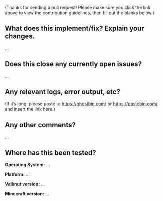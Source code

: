(Thanks for sending a pull request! Please make sure you click the link above to view the contribution guidelines, then fill out the blanks below.)

What does this implement/fix? Explain your changes.
---------------------------------------------------
…

Does this close any currently open issues?
------------------------------------------
…


Any relevant logs, error output, etc?
-------------------------------------
(If it’s long, please paste to https://ghostbin.com/ or https://pastebin.com/ and insert the link here.)

Any other comments?
-------------------
…

Where has this been tested?
---------------------------
**Operating System:** …

**Platform:** …

**Valknut version:** …

**Minecraft version:** …
